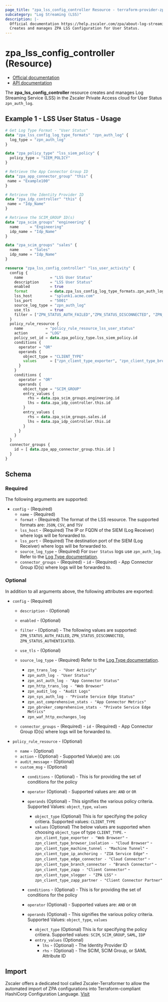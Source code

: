 ```yaml
---
page_title: "zpa_lss_config_controller Resource - terraform-provider-zpa"
subcategory: "Log Streaming (LSS)"
description: |-
  Official documentation https://help.zscaler.com/zpa/about-log-streaming-service/API documentation https://help.zscaler.com/zpa/configuring-log-streaming-service-configurations-using-api
  Creates and manages ZPA LSS Configuration for User Status.
---
```


# zpa_lss_config_controller (Resource)

* [Official documentation](https://help.zscaler.com/zpa/about-log-streaming-service)
* [API documentation](https://help.zscaler.com/zpa/configuring-log-streaming-service-configurations-using-api)

The **zpa_lss_config_controller** resource creates and manages Log Streaming Service (LSS) in the Zscaler Private Access cloud for User Status `zpn_auth_log`.

## Example 1 - LSS User Status - Usage

```terraform
# Get Log Type Format - "User Status"
data "zpa_lss_config_log_type_formats" "zpn_auth_log" {
  log_type = "zpn_auth_log"
}

data "zpa_policy_type" "lss_siem_policy" {
  policy_type = "SIEM_POLICY"
}

# Retrieve the App Connector Group ID
data "zpa_app_connector_group" "this" {
 name = "Example100"
}

# Retrieve the Identity Provider ID
data "zpa_idp_controller" "this" {
 name = "Idp_Name"
}

# Retrieve the SCIM_GROUP ID(s)
data "zpa_scim_groups" "engineering" {
  name     = "Engineering"
  idp_name = "Idp_Name"
}

data "zpa_scim_groups" "sales" {
  name     = "Sales"
  idp_name = "Idp_Name"
}

resource "zpa_lss_config_controller" "lss_user_activity" {
  config {
    name            = "LSS User Status"
    description     = "LSS User Status"
    enabled         = true
    format          = data.zpa_lss_config_log_type_formats.zpn_auth_log.json
    lss_host        = "splunk1.acme.com"
    lss_port        = "5001"
    source_log_type = "zpn_auth_log"
    use_tls         = true
    filter = ["ZPN_STATUS_AUTH_FAILED","ZPN_STATUS_DISCONNECTED", "ZPN_STATUS_AUTHENTICATED"]
  }
  policy_rule_resource {
    name          = "policy_rule_resource_lss_user_status"
    action        = "LOG"
    policy_set_id = data.zpa_policy_type.lss_siem_policy.id
    conditions {
      operator = "OR"
      operands {
        object_type = "CLIENT_TYPE"
        values      = ["zpn_client_type_exporter", "zpn_client_type_browser_isolation", "zpn_client_type_machine_tunnel", "zpn_client_type_ip_anchoring", "zpn_client_type_edge_connector", "zpn_client_type_zapp", "zpn_client_type_slogger", "zpn_client_type_zapp_partner", "zpn_client_type_branch_connector"]
      }
    }
    conditions {
      operator = "OR"
      operands {
        object_type = "SCIM_GROUP"
        entry_values {
          rhs = data.zpa_scim_groups.engineering.id
          lhs = data.zpa_idp_controller.this.id
        }
        entry_values {
          rhs = data.zpa_scim_groups.sales.id
          lhs = data.zpa_idp_controller.this.id
        }
      }
    }
  }
  connector_groups {
    id = [ data.zpa_app_connector_group.this.id ]
  }
}
```

## Schema

### Required

The following arguments are supported:

* `config` - (Required)
  * `name` - (Required)
  * `format` - (Required) The format of the LSS resource. The supported formats are: `JSON`, `CSV`, and `TSV`
  * `lss_host` - (Required) The IP or FQDN of the SIEM (Log Receiver) where logs will be forwarded to.
  * `lss_port` - (Required) The destination port of the SIEM (Log Receiver) where logs will be forwarded to.
  * `source_log_type` - (Required) For `User Status` logs use `zpn_auth_log`. Refer to the [Log Type documentation](https://registry.terraform.io/providers/zscaler/zpa/latest/docs/data-sources/zpa_lss_config_log_type_formats).
  * `connector_groups` - (Required)
        - `id` - (Required) - App Connector Group ID(s) where logs will be forwarded to.

### Optional

In addition to all arguments above, the following attributes are exported:

* `config` - (Required)
  * `description` - (Optional)
  * `enabled` - (Optional)
  * `filter` - (Optional) - The following values are supported: `ZPN_STATUS_AUTH_FAILED`, `ZPN_STATUS_DISCONNECTED`, `ZPN_STATUS_AUTHENTICATED`.
  * `use_tls` - (Optional)
  * `source_log_type` - (Required) Refer to the [Log Type documentation](https://registry.terraform.io/providers/zscaler/zpa/latest/docs/data-sources/zpa_lss_config_log_type_formats).
    * `zpn_trans_log - "User Activity"`
    * `zpn_auth_log - "User Status"`
    * `zpn_ast_auth_log - "App Connector Status"`
    * `zpn_http_trans_log - "Web Browser"`
    * `zpn_audit_log - "Audit Logs"`
    * `zpn_sys_auth_log - "Private Service Edge Status"`
    * `zpn_ast_comprehensive_stats - "App Connector Metrics"`
    * `zpn_pbroker_comprehensive_stats - "Private Service Edge Metrics"`
    * `zpn_waf_http_exchanges_log`

  * `connector_groups` - (Required)
        - `id` - (Required) - App Connector Group ID(s) where logs will be forwarded to.

* `policy_rule_resource` - (Optional)
  * `name` - (Optional)
  * `action` - (Optional) - Supported Value(s) are: `LOG`
  * `audit_message` - (Optional)
  * `custom_msg` - (Optional)
    * `conditions` - (Optional) - This is for providing the set of conditions for the policy
    * `operator` (Optional) - Supported values are: `AND` or `OR`
    * `operands` (Optional) - This signifies the various policy criteria. Supported Values: `object_type`, `values`
      * `object_type` (Optional) This is for specifying the policy critiera. Supported values: `CLIENT_TYPE`
      * `values` (Optional) The below values are supported when choosing `object_type` of type `CLIENT_TYPE`.
            - `zpn_client_type_exporter - "Web Browser"`
            - `zpn_client_type_browser_isolation - "Cloud Browser"`
            - `zpn_client_type_machine_tunnel - "Machine Tunnel"`
            - `zpn_client_type_ip_anchoring - "ZIA Service Edge"`
            - `zpn_client_type_edge_connector - "Cloud Connector"`
            - `zpn_client_type_branch_connector - "Branch Connector"`
            - `zpn_client_type_zapp - "Client Connector"`
            - `zpn_client_type_slogger - "ZPA LSS"`
            - `zpn_client_type_zapp_partner - "Client Connector Partner"`

    * `conditions` - (Optional) - This is for providing the set of conditions for the policy
    * `operator` (Optional) - Supported values are: `AND` or `OR`
    * `operands` (Optional) - This signifies the various policy criteria. Supported Values: `object_type`, `values`
      * `object_type` (Optional) This is for specifying the policy critiera. Supported values: `SCIM`, `SCIM_GROUP`, `SAML`, `IDP`
      * `entry_values` (Optional)
        * `lhs` - (Optional) -  The Identity Provider ID
        * `rhs` - (Optional) - The SCIM, SCIM Group, or SAML Attribute ID

## Import

Zscaler offers a dedicated tool called Zscaler-Terraformer to allow the automated import of ZPA configurations into Terraform-compliant HashiCorp Configuration Language.
[Visit](https://github.com/zscaler/zscaler-terraformer)
